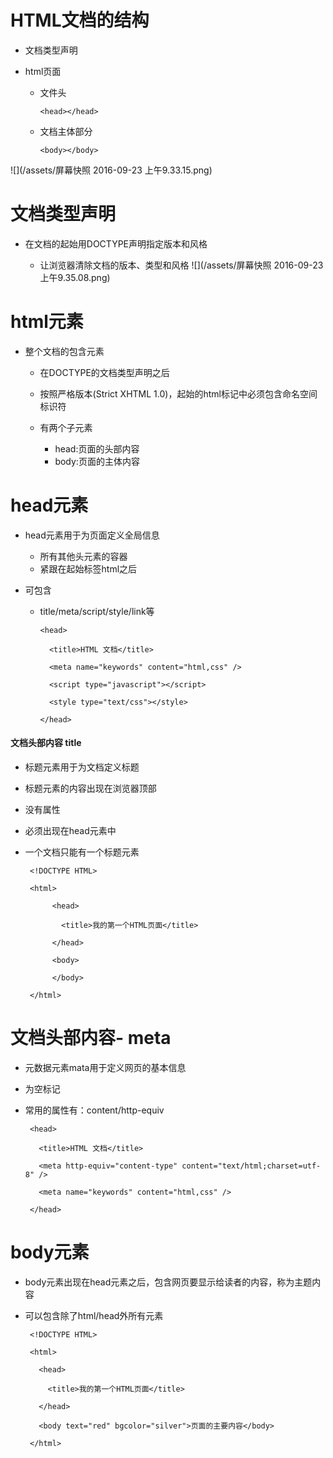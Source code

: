 # HTML文档的结构

 - 文档类型声明

 - html页面

   - 文件头

         <head></head>

   - 文档主体部分

         <body></body>
![](/assets/屏幕快照 2016-09-23 上午9.33.15.png)

# 文档类型声明

 - 在文档的起始用DOCTYPE声明指定版本和风格

   - 让浏览器清除文档的版本、类型和风格
 ![](/assets/屏幕快照 2016-09-23 上午9.35.08.png)

# html元素

- 整个文档的包含元素

  - 在DOCTYPE的文档类型声明之后

  - 按照严格版本(Strict XHTML 1.0)，起始的html标记中必须包含命名空间标识符

  - 有两个子元素

     - head:页面的头部内容
     - body:页面的主体内容

# head元素

  - head元素用于为页面定义全局信息

    - 所有其他头元素的容器
    - 紧跟在起始标签html之后
  - 可包含

    - title/meta/script/style/link等

          <head>

            <title>HTML 文档</title>

            <meta name="keywords" content="html,css" />

            <script type="javascript"></script>

            <style type="text/css"></style>

          </head>

#### 文档头部内容 title

  - 标题元素用于为文档定义标题
   - 标题元素的内容出现在浏览器顶部
   - 没有属性
   - 必须出现在head元素中
   - 一个文档只能有一个标题元素

          <!DOCTYPE HTML>

          <html>

               <head>

                 <title>我的第一个HTML页面</title>

               </head>

               <body>

               </body>

          </html>

# 文档头部内容- meta

- 元数据元素mata用于定义网页的基本信息

- 为空标记

- 常用的属性有：content/http-equiv

       <head> 

         <title>HTML 文档</title>

         <meta http-equiv="content-type" content="text/html;charset=utf-8" />

         <meta name="keywords" content="html,css" />

       </head>

# body元素

 - body元素出现在head元素之后，包含网页要显示给读者的内容，称为主题内容

 - 可以包含除了html/head外所有元素

        <!DOCTYPE HTML> 

        <html>

          <head>

            <title>我的第一个HTML页面</title>

          </head>

          <body text="red" bgcolor="silver">页面的主要内容</body>

        </html>
